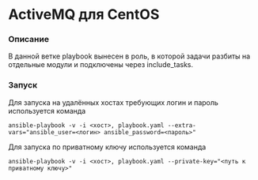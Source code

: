 # ActiveMQ для CentOS

### Описание

В данной ветке playbook вынесен в роль, в которой задачи разбиты на отдельные модули и подключены через include_tasks.

### Запуск

Для запуска на удалённых хостах требующих логин и пароль используется команда
```
ansible-playbook -v -i <хост>, playbook.yaml --extra-vars="ansible_user=<логин> ansible_password=<пароль>"
```

Для запуска по приватному ключу используется команда
```
ansible-playbook -v -i <хост>, playbook.yaml --private-key="<путь к приватному ключу>"
```